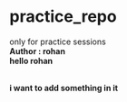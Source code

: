 # practice_repo
only for practice sessions
<br> <b>Author : rohan 
<br> hello rohan

<br>i want to add something in it 
 
